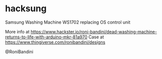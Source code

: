 # hacksung
Samsung Washing Machine WS1702 replacing OS control unit  

More info at https://www.hackster.io/roni-bandini/dead-washing-machine-returns-to-life-with-arduino-mkr-81a970 
Case at https://www.thingiverse.com/ronibandini/designs 

@RoniBandini
